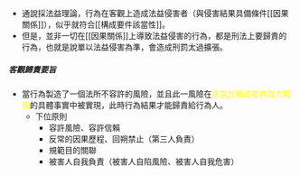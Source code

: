 * 通說採法益理論，行為在客觀上造成法益侵害者（與侵害結果具備條件[[因果關係]]），似乎就符合[[構成要件該當性]]。
* 但是，並非一切在[[因果關係]]上導致法益侵害的行為，都是刑法上要歸責的行為，也就是說單以法益侵害為準，會造成刑罰太過擴張。


##### 客觀歸責要旨
* 當行為製造了一個法所不容許的風險，並且此一風險在<span style="color:yellow">該當於構成要件效力範圍</span>的具體事實中被實現，此時行為結果才能歸責給行為人。
	* 下位原則
		* 容許風險、容許信賴
		* 反常的因果歷程、回朔禁止（第三人負責）
		* 規範目的關聯
		* 被害人自我負責（被害人自陷風險、被害人自我危害）
